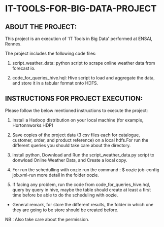 # IT-TOOLS-FOR-BIG-DATA-PROJECT

## ABOUT THE PROJECT:


This project is an execution of 'IT Tools in Big Data' performed at ENSAI, Rennes.

The project includes the following code files:


1. script_weather_data: python script to scrape online weather data from forecast io.

2. code_for_queries_hive.hql: Hive script to load and aggregate the data, and store it in a tabular format onto HDFS.



## INSTRUCTIONS FOR PROJECT EXECUTION:


Please follow the below mentioned instructions to execute the project:


1. Install a Hadoop distribution on your local machine (for example, Hortonnworks HDP)

2. Save copies of the project data (3 csv files each for catalogue, customer, order, and product reference) on a local hdfs.For run the different queries you should take care about the directory.

3. install python, Download and Run the script_weather_data.py script to donwload Online Weather Data, and Create a local copy.

4. For run the schedulling with oozie run the command : $ oozie job-config job.xml-run
   more detail in the folder oozie.

5. If facing any problem, run the code from code_for_queries_hive.hql, query by query in hive, maybe the table should create at least a first time before be able to do the scheduling with oozie.


* General remark, for store the different results, the folder in which one they are going to be store should be created before.

NB : Also take care about the permission.
